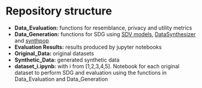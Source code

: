 # Repository structure
- **Data_Evaluation:** functions for resemblance, privacy and utility metrics
- **Data_Generation:** functions for SDG using [SDV models](https://sdv.dev/), [DataSynthesizer](https://pypi.org/project/DataSynthesizer/) and [synthpop](https://synthpop.org.uk/index.html)
- **Evaluation Results:** results produced by jupyter notebooks 
- **Original_Data:** original datasets
- **Synthetic_Data:** generated synthetic data
- **dataset_i.ipynb:** with i from [1,2,3,4,5]. Notebook for each original dataset to perform SDG and evaluation using the functions in Data_Evaluation and Data_Generation